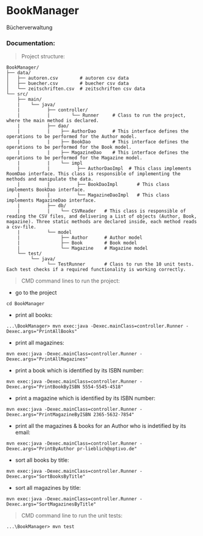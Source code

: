 # BookManager
Bücherverwaltung

### Documentation:
> Project structure:
```
BookManager/
├── data/
│   ├── autoren.csv        # autoren csv data
│   ├── buecher.csv        # buecher csv data
│   └── zeitschriften.csv  # zeitschriften csv data
└── src/
    ├── main/
    |    └── java/
    |          ├── controller/ 
    |          |        └── Runner     # Class to run the project, where the main method is declared.
    |          ├── dao/
    |          |    ├── AuthorDao      # This interface defines the operations to be performed for the Author model.
    |          |    ├── BookDao        # This interface defines the operations to be performed for the Book model.
    |          |    ├── MagazineDao    # This interface defines the operations to be performed for the Magazine model.
    |          |    └── impl
    |          |          ├── AuthorDaoImpl  # This class implements RoomDao interface. This class is responsible of implementing the methods and manipulate the data.
    |          |          ├── BookDaoImpl       # This class implements BookDao interface.
    |          |          └── MagazineDaoImpl   # This class implements MagazineDao interface.                   
    |          ├── db/
    |          |    └── CSVReader   # This class is responsible of reading the CSV files, and delivering a List of objects (Author, Book, magazine). Three static methods are declared inside, each method reads a csv-file. 
    |          └── model
    |               ├── Author      # Author model
    |               ├── Book        # Book model
    |               └── Magazine    # Magazine model
    └── test/
         └── java/ 
               └── TestRunner       # Class to run the 10 unit tests. Each test checks if a required functionality is working correctly.

```

> CMD command lines to run the project:

- go to the project
```
cd BookManager
```
- print all books:  
```
...\BookManager> mvn exec:java -Dexec.mainClass=controller.Runner -Dexec.args="PrintAllBooks"
```
- print all magazines:  
```
mvn exec:java -Dexec.mainClass=controller.Runner -Dexec.args="PrintAllMagazines"
```
- print a book which is identified by its ISBN number: 
```
mvn exec:java -Dexec.mainClass=controller.Runner -Dexec.args="PrintBookByISBN 5554-5545-4518"
```
- print a magazine which is identified by its ISBN number: 
```
mvn exec:java -Dexec.mainClass=controller.Runner -Dexec.args="PrintMagazineByISBN 2365-5632-7854"
```
- print all the magazines & books for an Author who is indetified by its email: 
```
mvn exec:java -Dexec.mainClass=controller.Runner -Dexec.args="PrintByAuthor pr-lieblich@optivo.de"
```
- sort all books by title: 
```
mvn exec:java -Dexec.mainClass=controller.Runner -Dexec.args="SortBooksByTitle"
```
- sort all magazines by title:
```
mvn exec:java -Dexec.mainClass=controller.Runner -Dexec.args="SortMagazinesByTitle"
```

> CMD command line to run the unit tests:

```
...\BookManager> mvn test
```



